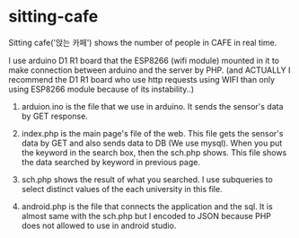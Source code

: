 # sitting-cafe
Sitting cafe('앉는 카페') shows the number of people in CAFE in real time. 

I use arduino D1 R1 board that the ESP8266 (wifi module) mounted in it to make connection between arduino and the server by PHP.
(and ACTUALLY I recommend the D1 R1 board who use http requests using WIFI than only using ESP8266 module because of its instability..)

1. arduion.ino is the file that we use in arduino. It sends the sensor's data by GET response.

2. index.php is the main page's file of the web. This file gets the sensor's data by GET and also sends data to DB (We use mysql).
When you put the keyword in the search box, then the sch.php shows. This file shows the data searched by keyword in previous page. 

3. sch.php shows the result of what you searched. I use subqueries to select distinct values of the each university in this file.

4. android.php is the file that connects the application and the sql. It is almost same with the sch.php but I encoded to JSON because PHP does not allowed to use in android studio. 

